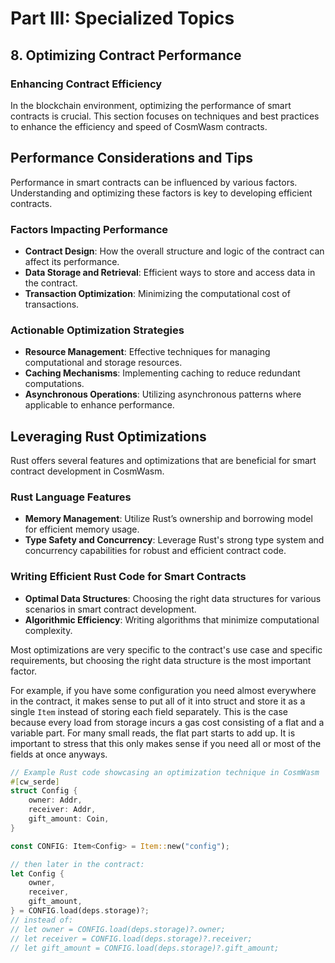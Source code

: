 # Part III: Specialized Topics

## 8. Optimizing Contract Performance

### Enhancing Contract Efficiency

In the blockchain environment, optimizing the performance of smart contracts is crucial. This section focuses on techniques and best practices to enhance the efficiency and speed of CosmWasm contracts.

## Performance Considerations and Tips

Performance in smart contracts can be influenced by various factors. Understanding and optimizing these factors is key to developing efficient contracts.

### Factors Impacting Performance

- **Contract Design**: How the overall structure and logic of the contract can affect its performance.
- **Data Storage and Retrieval**: Efficient ways to store and access data in the contract.
- **Transaction Optimization**: Minimizing the computational cost of transactions.

### Actionable Optimization Strategies

- **Resource Management**: Effective techniques for managing computational and storage resources.
- **Caching Mechanisms**: Implementing caching to reduce redundant computations.
- **Asynchronous Operations**: Utilizing asynchronous patterns where applicable to enhance performance.

## Leveraging Rust Optimizations

Rust offers several features and optimizations that are beneficial for smart contract development in CosmWasm.

### Rust Language Features

- **Memory Management**: Utilize Rust’s ownership and borrowing model for efficient memory usage.
- **Type Safety and Concurrency**: Leverage Rust's strong type system and concurrency capabilities for robust and efficient contract code.

### Writing Efficient Rust Code for Smart Contracts

- **Optimal Data Structures**: Choosing the right data structures for various scenarios in smart contract development.
- **Algorithmic Efficiency**: Writing algorithms that minimize computational complexity.

Most optimizations are very specific to the contract's use case and specific requirements,
but choosing the right data structure is the most important factor.

For example, if you have some configuration you need almost everywhere in the contract,
it makes sense to put all of it into struct and store it as a single `Item` instead
of storing each field separately. This is the case because every load from storage incurs a gas
cost consisting of a flat and a variable part. For many small reads, the flat part starts to add up.
It is important to stress that this only makes sense if you need all or most of the fields at once anyways.

```rust
// Example Rust code showcasing an optimization technique in CosmWasm
#[cw_serde]
struct Config {
    owner: Addr,
    receiver: Addr,
    gift_amount: Coin,
}

const CONFIG: Item<Config> = Item::new("config");

// then later in the contract:
let Config {
    owner,
    receiver,
    gift_amount,
} = CONFIG.load(deps.storage)?;
// instead of:
// let owner = CONFIG.load(deps.storage)?.owner;
// let receiver = CONFIG.load(deps.storage)?.receiver;
// let gift_amount = CONFIG.load(deps.storage)?.gift_amount;
```
